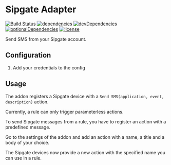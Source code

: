 # Sipgate Adapter

[![Build Status](https://travis-ci.org/tim-hellhake/sipgate-adapter.svg?branch=master)](https://travis-ci.org/tim-hellhake/sipgate-adapter)
[![dependencies](https://david-dm.org/tim-hellhake/sipgate-adapter.svg)](https://david-dm.org/tim-hellhake/sipgate-adapter)
[![devDependencies](https://david-dm.org/tim-hellhake/sipgate-adapter/dev-status.svg)](https://david-dm.org/tim-hellhake/sipgate-adapter?type=dev)
[![optionalDependencies](https://david-dm.org/tim-hellhake/sipgate-adapter/optional-status.svg)](https://david-dm.org/tim-hellhake/sipgate-adapter?type=optional)
[![license](https://img.shields.io/badge/license-MPL--2.0-blue.svg)](LICENSE)

Send SMS from your Sipgate account.

## Configuration
1. Add your credentials to the config

## Usage
The addon registers a Sipgate device with a `Send SMS(application, event, description)` action.

Currently, a rule can only trigger parameterless actions.

To send Sipgate messages from a rule, you have to register an action with a predefined message.

Go to the settings of the addon and add an action with a name, a title and a body of your choice.

The Sipgate devices now provide a new action with the specified name you can use in a rule.

